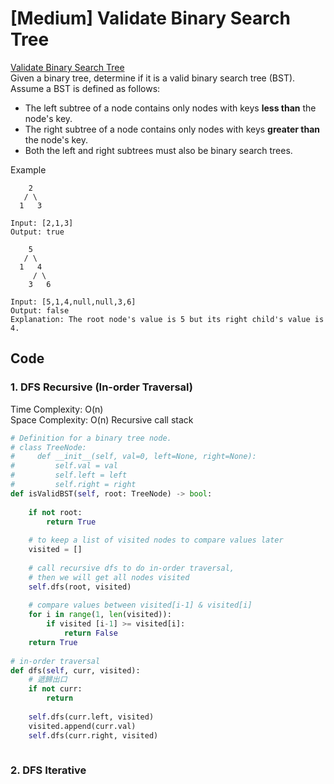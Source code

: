 # \[Medium\] Validate Binary Search Tree

[Validate Binary Search Tree](https://leetcode.com/problems/validate-binary-search-tree/)  
Given a binary tree, determine if it is a valid binary search tree \(BST\).  
Assume a BST is defined as follows:

* The left subtree of a node contains only nodes with keys **less than** the node's key.
* The right subtree of a node contains only nodes with keys **greater than** the node's key.
* Both the left and right subtrees must also be binary search trees.

Example 

```text
    2
   / \
  1   3

Input: [2,1,3]
Output: true    
```

```text
    5
   / \
  1   4
     / \
    3   6

Input: [5,1,4,null,null,3,6]
Output: false
Explanation: The root node's value is 5 but its right child's value is 4.
```

## Code

### 1. DFS Recursive \(In-order Traversal\)

Time Complexity: O\(n\)  
Space Complexity: O\(n\) Recursive call stack 

```python
# Definition for a binary tree node.
# class TreeNode:
#     def __init__(self, val=0, left=None, right=None):
#         self.val = val
#         self.left = left
#         self.right = right
def isValidBST(self, root: TreeNode) -> bool:
    
    if not root:
        return True
    
    # to keep a list of visited nodes to compare values later 
    visited = []
    
    # call recursive dfs to do in-order traversal,
    # then we will get all nodes visited
    self.dfs(root, visited)
    
    # compare values between visited[i-1] & visited[i]
    for i in range(1, len(visited)):
        if visited [i-1] >= visited[i]:
            return False
    return True
        
# in-order traversal
def dfs(self, curr, visited):
    # 遞歸出口
    if not curr:
        return 
    
    self.dfs(curr.left, visited)
    visited.append(curr.val)
    self.dfs(curr.right, visited)    
    
```

### 2. DFS Iterative

